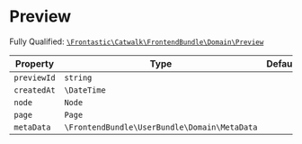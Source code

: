 #  Preview

Fully Qualified: [`\Frontastic\Catwalk\FrontendBundle\Domain\Preview`](../../../../src/php/FrontendBundle/Domain/Preview.php)

Property|Type|Default|Description
--------|----|-------|-----------
`previewId`|`string`||
`createdAt`|`\DateTime`||
`node`|`Node`||
`page`|`Page`||
`metaData`|`\FrontendBundle\UserBundle\Domain\MetaData`||

